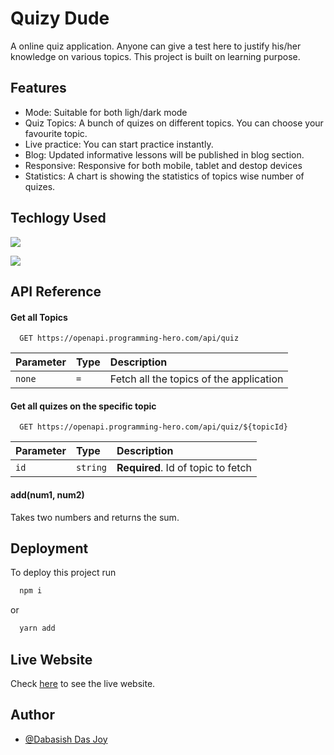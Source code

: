 # Quizy Dude

A online quiz application. Anyone can give a test here to justify his/her knowledge on various topics. This project is built on learning purpose.

## Features

- Mode: Suitable for both ligh/dark mode
- Quiz Topics: A bunch of quizes on different topics. You can choose your favourite topic.
- Live practice: You can start practice instantly.
- Blog: Updated informative lessons will be published in blog section.
- Responsive: Responsive for both mobile, tablet and destop devices
- Statistics: A chart is showing the statistics of topics wise number of quizes.

## Techlogy Used

![](https://img.shields.io/badge/Style-TailwindCSS-informational?style=flat&logo=Tailwindcss&color=00C7B7)

![](https://img.shields.io/badge/Code-React-informational?style=flat&logo=react&color=1e1bc6)

## API Reference

#### Get all Topics

```http
  GET https://openapi.programming-hero.com/api/quiz
```

| Parameter | Type | Description                             |
| :-------- | :--- | :-------------------------------------- |
| `none`    | `=`  | Fetch all the topics of the application |

#### Get all quizes on the specific topic

```http
  GET https://openapi.programming-hero.com/api/quiz/${topicId}
```

| Parameter | Type     | Description                        |
| :-------- | :------- | :--------------------------------- |
| `id`      | `string` | **Required**. Id of topic to fetch |

#### add(num1, num2)

Takes two numbers and returns the sum.

## Deployment

To deploy this project run

```bash
  npm i
```

or

```bash
  yarn add
```

## Live Website

Check [here](https://github.com/DabasishDasJoy) to see the live website.

## Author

- [@Dabasish Das Joy](https://github.com/DabasishDasJoy)
